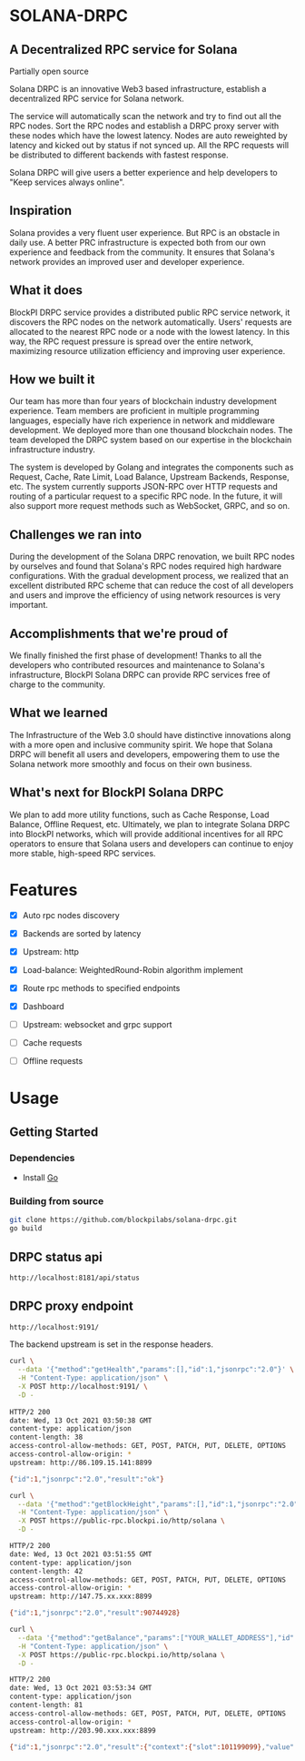 # SOLANA-DRPC
## A Decentralized RPC service for Solana
Partially open source

Solana DRPC is an innovative Web3 based infrastructure,  establish a decentralized RPC service for Solana network.

The service will automatically scan the network and try to find out all the RPC nodes. Sort the RPC nodes and establish a DRPC proxy server with these nodes which have the lowest latency. Nodes are auto reweighted by latency and kicked out by status if not synced up. All the RPC requests will be distributed to different backends with fastest response.

Solana DRPC will give users a better experience and help developers to "Keep services always online".

## Inspiration
Solana provides a very fluent user experience. But RPC is an obstacle in daily use. A better PRC infrastructure is expected both from our own experience and feedback from the community. It ensures that Solana's network provides an improved user and developer experience.

## What it does
BlockPI DRPC service provides a distributed public RPC service network, it discovers the RPC nodes on the network automatically. Users' requests are allocated to the nearest RPC node or a node with the lowest latency. In this way, the RPC request pressure is spread over the entire network, maximizing resource utilization efficiency and improving user experience.

## How we built it
Our team has more than four years of blockchain industry development experience. Team members are proficient in multiple programming languages, especially have rich experience in network and middleware development. We deployed more than one thousand blockchain nodes. The team developed the DRPC system based on our expertise in the blockchain infrastructure industry.

The system is developed by Golang and integrates the components such as Request, Cache, Rate Limit, Load Balance, Upstream Backends, Response, etc. The system currently supports JSON-RPC over HTTP requests and routing of a particular request to a specific RPC node. In the future, it will also support more request methods such as WebSocket, GRPC, and so on.

## Challenges we ran into
During the development of the Solana DRPC renovation, we built RPC nodes by ourselves and found that Solana's RPC nodes required high hardware configurations.  With the gradual development process, we realized that an excellent distributed RPC scheme that can reduce the cost of all developers and users and improve the efficiency of using network resources is very important.

## Accomplishments that we're proud of
We finally finished the first phase of development! Thanks to all the developers who contributed resources and maintenance to Solana's infrastructure, BlockPI Solana DRPC can provide RPC services free of charge to the community.

## What we learned
The Infrastructure of the Web 3.0 should have distinctive innovations along with a more open and inclusive community spirit. We hope that Solana DRPC will benefit all users and developers, empowering them to use the Solana network more smoothly and focus on their own business.

## What's next for BlockPI Solana DRPC
We plan to add more utility functions, such as Cache Response, Load Balance, Offline Request, etc.  Ultimately, we plan to integrate Solana DRPC into BlockPI networks, which will provide additional incentives for all RPC operators to ensure that Solana users and developers can continue to enjoy more stable, high-speed RPC services.


# Features
- [x] Auto rpc nodes discovery
- [x] Backends are sorted by latency
- [x] Upstream: http
- [x] Load-balance: WeightedRound-Robin algorithm implement
- [x] Route rpc methods to specified endpoints
- [x] Dashboard
- [ ] Upstream: websocket and grpc support
- [ ] Cache requests
- [ ] Offline requests


# Usage
## Getting Started
### Dependencies
- Install [Go](https://golang.org/doc/install)

### Building from source
```sh
git clone https://github.com/blockpilabs/solana-drpc.git
go build
```

<div style="page-break-after: always;"></div>

## DRPC status api
```sh
http://localhost:8181/api/status
```

## DRPC proxy endpoint
```sh
http://localhost:9191/
```
The backend upstream is set in the response headers.
```sh
curl \
  --data '{"method":"getHealth","params":[],"id":1,"jsonrpc":"2.0"}' \
  -H "Content-Type: application/json" \
  -X POST http://localhost:9191/ \
  -D -
  
HTTP/2 200 
date: Wed, 13 Oct 2021 03:50:38 GMT
content-type: application/json
content-length: 38
access-control-allow-methods: GET, POST, PATCH, PUT, DELETE, OPTIONS
access-control-allow-origin: *
upstream: http://86.109.15.141:8899

{"id":1,"jsonrpc":"2.0","result":"ok"}
```
```sh
curl \
  --data '{"method":"getBlockHeight","params":[],"id":1,"jsonrpc":"2.0"}' \
  -H "Content-Type: application/json" \
  -X POST https://public-rpc.blockpi.io/http/solana \
  -D -

HTTP/2 200 
date: Wed, 13 Oct 2021 03:51:55 GMT
content-type: application/json
content-length: 42
access-control-allow-methods: GET, POST, PATCH, PUT, DELETE, OPTIONS
access-control-allow-origin: *
upstream: http://147.75.xx.xxx:8899

{"id":1,"jsonrpc":"2.0","result":90744928}
```
```sh
curl \
  --data '{"method":"getBalance","params":["YOUR_WALLET_ADDRESS"],"id":1,"jsonrpc":"2.0"}' \
  -H "Content-Type: application/json" \
  -X POST https://public-rpc.blockpi.io/http/solana \
  -D -

HTTP/2 200 
date: Wed, 13 Oct 2021 03:53:34 GMT
content-type: application/json
content-length: 81
access-control-allow-methods: GET, POST, PATCH, PUT, DELETE, OPTIONS
access-control-allow-origin: *
upstream: http://203.90.xxx.xxx:8899

{"id":1,"jsonrpc":"2.0","result":{"context":{"slot":101199099},"value":55650720}}

```
